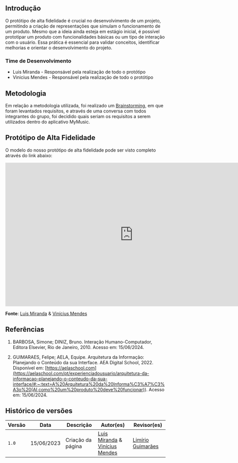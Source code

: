 ## Introdução 

O protótipo de alta fidelidade é crucial no desenvolvimento de um projeto, permitindo a criação de representações que simulam o funcionamento de um produto. Mesmo que a ideia ainda esteja em estágio inicial, é possível prototipar um produto com funcionalidades básicas ou um tipo de interação com o usuário. Essa prática é essencial para validar conceitos, identificar melhorias e orientar o desenvolvimento do projeto.

### Time de Desenvolvimento

- Luis Miranda - Responsável pela realização de todo o protótipo
- Vinicius Mendes - Responsável pela realização de todo o protótipo

## Metodologia

Em relação a metodologia utilizada, foi realizado um [Brainstorming](https://github.com/UnBArqDsw2024-1/2024.1_G2_My_Music/blob/main/docs/Base/brainstorming.md), em que foram levantados requisitos, e através de uma conversa com todos integrantes do grupo, foi decidido quais seriam os requisitos a serem utilizados dentro do aplicativo MyMusic.

## Protótipo de Alta Fidelidade

O modelo do nosso protótipo de alta fidelidade pode ser visto completo através do link abaixo:

<iframe style="border: 1px solid rgba(0, 0, 0, 0.1);" width="800" height="450" src="https://www.figma.com/embed?embed_host=share&url=https%3A%2F%2Fwww.figma.com%2Fdesign%2FRgy9ZXiV9unFaOLX2vY4pF%2FProt%25C3%25B3tipo-MyMusic%3Fnode-id%3D0-1%26t%3DOd9EekrWcF3rvdEx-1" allowfullscreen></iframe>

**Fonte**: [Luis Miranda](https://github.com/LuisMiranda10) & [Vinícius Mendes](https://github.com/yabamiah)

## Referências

1. BARBOSA, Simone; DINIZ, Bruno. Interação Humano-Computador, Editora Elsevier, Rio de Janeiro, 2010. Acesso em: 15/06/2024.

2. GUIMARAES, Felipe; AELA, Equipe. Arquitetura da Informação: Planejando o Conteúdo da sua Interface. AEA Digital School, 2022. Disponível em: [https://aelaschool.com](<https://aelaschool.com/pt/experienciadousuario/arquitetura-da-informacao-planejando-o-conteudo-da-sua-interface/#:~:text=A%20Arquitetura%20da%20Informa%C3%A7%C3%A3o%20(AI,como%20um%20produto%20deve%20funcionar)>). Acesso em: 15/06/2024.

## Histórico de versões 

|   Versão  |    Data   | Descrição | Autor(es) | Revisor(es)|
| --------- | --------- | --------- | --------- | ---------- |
|   `1.0`   | 15/06/2023| Criação da página | [Luis Miranda](https://github.com/LuisMiranda10) & [Vinícius Mendes](https://github.com/yabamiah)| [Limírio Guimarães](https://github.com/LimirioGuimaraes) |

